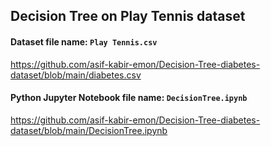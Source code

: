 ## Decision Tree on Play Tennis dataset

#### **Dataset file name:** `Play Tennis.csv`

https://github.com/asif-kabir-emon/Decision-Tree-diabetes-dataset/blob/main/diabetes.csv

#### **Python Jupyter Notebook file name:** `DecisionTree.ipynb`

https://github.com/asif-kabir-emon/Decision-Tree-diabetes-dataset/blob/main/DecisionTree.ipynb
